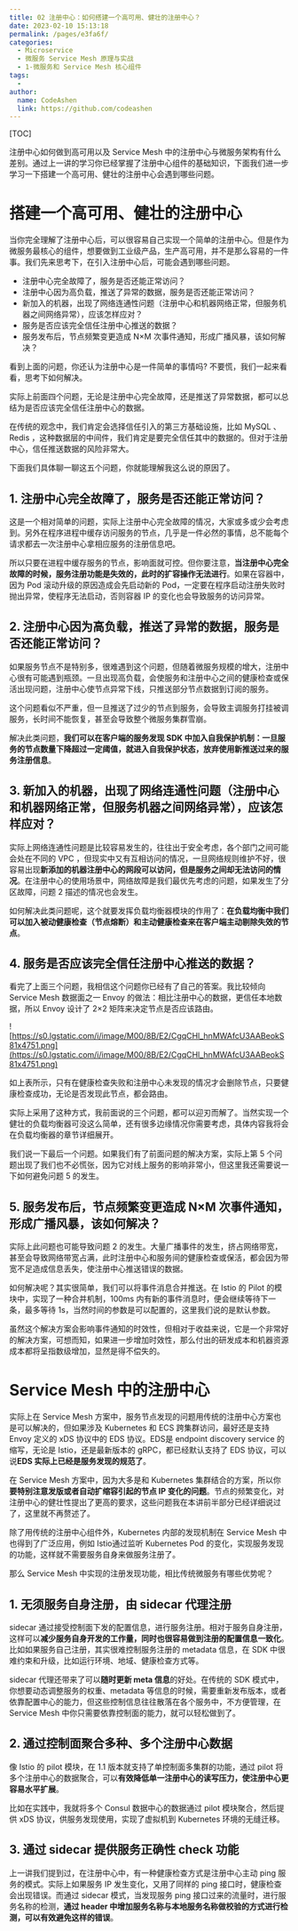 ```yaml
---
title: 02 注册中心：如何搭建一个高可用、健壮的注册中心？
date: 2023-02-10 15:13:18
permalink: /pages/e3fa6f/
categories:
  - Microservice
  - 微服务 Service Mesh 原理与实战
  - 1-微服务和 Service Mesh 核心组件
tags:
  - 
author: 
  name: CodeAshen
  link: https://github.com/codeashen
---
```

[TOC]

注册中心如何做到高可用以及 Service Mesh 中的注册中心与微服务架构有什么差别。通过上一讲的学习你已经掌握了注册中心组件的基础知识，下面我们进一步学习一下搭建一个高可用、健壮的注册中心会遇到哪些问题。

# 搭建一个高可用、健壮的注册中心

当你完全理解了注册中心后，可以很容易自己实现一个简单的注册中心。但是作为微服务最核心的组件，想要做到工业级产品，生产高可用，并不是那么容易的一件事。我们先来思考下，在引入注册中心后，可能会遇到哪些问题。

- 注册中心完全故障了，服务是否还能正常访问？
- 注册中心因为高负载，推送了异常的数据，服务是否还能正常访问？
- 新加入的机器，出现了网络连通性问题（注册中心和机器网络正常，但服务机器之间网络异常），应该怎样应对？
- 服务是否应该完全信任注册中心推送的数据？
- 服务发布后，节点频繁变更造成 N×M 次事件通知，形成广播风暴，该如何解决？

看到上面的问题，你还认为注册中心是一件简单的事情吗? 不要慌，我们一起来看看，思考下如何解决。

实际上前面四个问题，无论是注册中心完全故障，还是推送了异常数据，都可以总结为是否应该完全信任注册中心的数据。

在传统的观念中，我们肯定会选择信任引入的第三方基础设施，比如 MySQL 、Redis ，这种数据层的中间件，我们肯定是要完全信任其中的数据的。但对于注册中心，信任推送数据的风险非常大。

下面我们具体聊一聊这五个问题，你就能理解我这么说的原因了。

## 1. 注册中心完全故障了，服务是否还能正常访问？

这是一个相对简单的问题，实际上注册中心完全故障的情况，大家或多或少会考虑到。另外在程序进程中缓存访问服务的节点，几乎是一件必然的事情，总不能每个请求都去一次注册中心拿相应服务的注册信息吧。

所以只要在进程中缓存服务的节点，影响面就可控。但你要注意，**当注册中心完全故障的时候，服务注册功能是失效的，此时的扩容操作无法进行**。如果在容器中，因为 Pod 滚动升级的原因造成会先启动新的 Pod，一定要在程序启动注册失败时抛出异常，使程序无法启动，否则容器 IP 的变化也会导致服务的访问异常。

## 2. 注册中心因为高负载，推送了异常的数据，服务是否还能正常访问？

如果服务节点不是特别多，很难遇到这个问题，但随着微服务规模的增大，注册中心很有可能遇到瓶颈。一旦出现高负载，会使服务和注册中心之间的健康检查或保活出现问题，注册中心使节点异常下线，只推送部分节点数据到订阅的服务。

这个问题看似不严重，但一旦推送了过少的节点到服务，会导致主调服务打挂被调服务，长时间不能恢复，甚至会导致整个微服务集群雪崩。

解决此类问题，**我们可以在客户端的服务发现 SDK 中加入自我保护机制：一旦服务的节点数量下降超过一定阈值，就进入自我保护状态，放弃使用新推送过来的服务注册信息**。

## 3. 新加入的机器，出现了网络连通性问题（注册中心和机器网络正常，但服务机器之间网络异常），应该怎样应对？

实际上网络连通性问题是比较容易发生的，往往出于安全考虑，各个部门之间可能会处在不同的 VPC ，但现实中又有互相访问的情况，一旦网络规则维护不好，很容易出现**新添加的机器注册中心的网段可以访问，但是服务之间却无法访问的情况**。在注册中心的使用场景中，网络故障是我们最优先考虑的问题，如果发生了分区故障，问题 2 描述的情况也会发生。

如何解决此类问题呢，这个就要发挥负载均衡器模块的作用了：**在负载均衡中我们可以加入被动健康检查（节点熔断）和主动健康检查来在客户端主动剔除失效的节点**。

## 4. 服务是否应该完全信任注册中心推送的数据？

看完了上面三个问题，我相信这个问题你已经有了自己的答案。我比较倾向 Service Mesh 数据面之一 Envoy 的做法：相比注册中心的数据，更信任本地数据，所以 Envoy 设计了 2×2 矩阵来决定节点是否应该路由。

![https://s0.lgstatic.com/i/image/M00/8B/E2/CgqCHl_hnMWAfcU3AABeokS81x4751.png](https://s0.lgstatic.com/i/image/M00/8B/E2/CgqCHl_hnMWAfcU3AABeokS81x4751.png)

如上表所示，只有在健康检查失败和注册中心未发现的情况才会删除节点，只要健康检查成功，无论是否发现此节点，都会路由。

实际上采用了这种方式，我前面说的三个问题，都可以迎刃而解了。当然实现一个健壮的负载均衡器可没这么简单，还有很多边缘情况你需要考虑，具体内容我将会在负载均衡器的章节详细展开。

我们说一下最后一个问题。如果我们有了前面问题的解决方案，实际上第 5 个问题出现了我们也不必慌张，因为它对线上服务的影响非常小，但这里我还需要说一下如何避免问题 5 的发生。

## 5. 服务发布后，节点频繁变更造成 N×M 次事件通知，形成广播风暴，该如何解决？

实际上此问题也可能导致问题 2 的发生。大量广播事件的发生，挤占网络带宽，甚至会导致网络带宽占满，此时注册中心和服务间的健康检查或保活，都会因为带宽不足造成信息丢失，使注册中心推送错误的数据。

如何解决呢？其实很简单，我们可以将事件消息合并推送。在 Istio 的 Pilot 的模块中，实现了一种合并机制，100ms 内有新的事件消息时，便会继续等待下一条，最多等待 1s，当然时间的参数是可以配置的，这里我们说的是默认参数。

虽然这个解决方案会影响事件通知的时效性，但相对于收益来说，它是一个非常好的解决方案，可想而知，如果进一步增加时效性，那么付出的研发成本和机器资源成本都将呈指数级增加，显然是得不偿失的。

# Service Mesh 中的注册中心

实际上在 Service Mesh 方案中，服务节点发现的问题用传统的注册中心方案也是可以解决的，但如果涉及 Kubernetes 和 ECS 跨集群访问，最好还是支持 Envoy 定义的 xDS 协议中的 EDS 协议。EDS是 endpoint discovery service 的缩写，无论是 Istio，还是最新版本的 gRPC，都已经默认支持了 EDS 协议，可以说**EDS 实际上已经是服务发现的规范了**。

在 Service Mesh 方案中，因为大多是和 Kubernetes 集群结合的方案，所以你**要特别注意发版或者自动扩缩容引起的节点 IP 变化的问题**。节点的频繁变化，对注册中心的健壮性提出了更高的要求，这些问题我在本讲前半部分已经详细说过了，这里就不再赘述了。

除了用传统的注册中心组件外，Kubernetes 内部的发现机制在 Service Mesh 中也得到了广泛应用，例如 Istio通过监听 Kubernetes Pod 的变化，实现服务发现的功能，这样就不需要服务自身来做服务注册了。

那么 Service Mesh 中实现的注册发现功能，相比传统微服务有哪些优势呢？

## 1. 无须服务自身注册，由 sidecar 代理注册

sidecar 通过接受控制面下发的配置信息，进行服务注册。相对于服务自身注册，这样可以**减少服务自身开发的工作量，同时也很容易做到注册的配置信息一致化**。比如如果服务自己注册，其实很难控制服务注册的 metadata 信息，在 SDK 中很难约束和升级，比如运行环境、地域、健康检查方式等。

sidecar 代理还带来了可以**随时更新 meta 信息**的好处。在传统的 SDK 模式中，你想要动态调整服务的权重、metadata 等信息的时候，需要重新发布版本，或者依靠配置中心的能力，但这些控制信息往往散落在各个服务中，不方便管理，在 Service Mesh 中你只需要依靠控制面的能力，就可以轻松做到了。

## 2. 通过控制面聚合多种、多个注册中心数据

像 Istio 的 pilot 模块，在 1.1 版本就支持了单控制面多集群的功能，通过 pilot 将多个注册中心的数据聚合，可以**有效降低单一注册中心的读写压力，使注册中心更容易水平扩展**。

比如在实践中，我就将多个 Consul 数据中心的数据通过 pilot 模块聚合，然后提供 xDS 协议，供服务发现使用，实现了虚拟机到 Kubernetes 环境的无缝迁移。

## 3. 通过 sidecar 提供服务正确性 check 功能

上一讲我们提到过，在注册中心中，有一种健康检查方式是注册中心主动 ping 服务的模式。实际上如果服务 IP 发生变化，又用了同样的 ping 接口时，健康检查会出现错误。而通过 sidecar 模式，当发现服务 ping 接口过来的流量时，进行服务名称的检测，**通过 header 中增加服务名称与本地服务名称做校验的方式进行检测，可以有效避免这样的错误**。